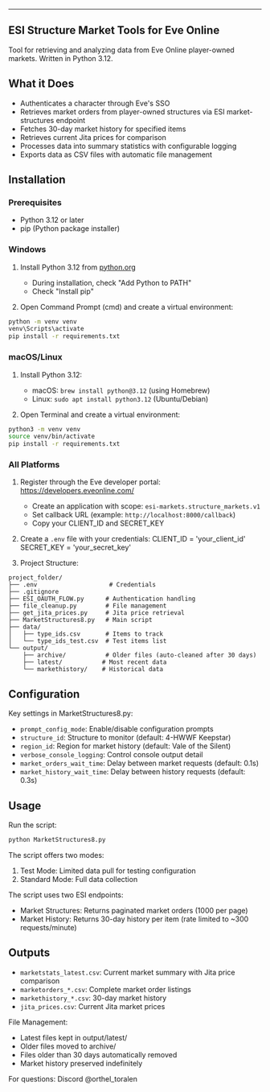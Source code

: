 ---------------------------------------------
ESI Structure Market Tools for Eve Online
---------------------------------------------
Tool for retrieving and analyzing data from Eve Online player-owned markets. Written in Python 3.12.

## What it Does

- Authenticates a character through Eve's SSO
- Retrieves market orders from player-owned structures via ESI market-structures endpoint
- Fetches 30-day market history for specified items
- Retrieves current Jita prices for comparison
- Processes data into summary statistics with configurable logging
- Exports data as CSV files with automatic file management

## Installation

### Prerequisites
- Python 3.12 or later
- pip (Python package installer)

### Windows
1. Install Python 3.12 from [python.org](https://www.python.org/downloads/)
   - During installation, check "Add Python to PATH"
   - Check "Install pip"

2. Open Command Prompt (cmd) and create a virtual environment:
```bash
python -m venv venv
venv\Scripts\activate
pip install -r requirements.txt
```

### macOS/Linux
1. Install Python 3.12:
   - macOS: `brew install python@3.12` (using Homebrew)
   - Linux: `sudo apt install python3.12` (Ubuntu/Debian)

2. Open Terminal and create a virtual environment:
```bash
python3 -m venv venv
source venv/bin/activate
pip install -r requirements.txt
```

### All Platforms
1. Register through the Eve developer portal: https://developers.eveonline.com/
   - Create an application with scope: `esi-markets.structure_markets.v1`
   - Set callback URL (example: `http://localhost:8000/callback`)
   - Copy your CLIENT_ID and SECRET_KEY

2. Create a `.env` file with your credentials:
CLIENT_ID = 'your_client_id'
SECRET_KEY = 'your_secret_key'

3. Project Structure:
```
project_folder/
├── .env                    # Credentials
├── .gitignore
├── ESI_OAUTH_FLOW.py      # Authentication handling
├── file_cleanup.py        # File management
├── get_jita_prices.py     # Jita price retrieval
├── MarketStructures8.py   # Main script
├── data/
│   ├── type_ids.csv       # Items to track
│   └── type_ids_test.csv  # Test items list
└── output/
    ├── archive/           # Older files (auto-cleaned after 30 days)
    ├── latest/           # Most recent data
    └── markethistory/    # Historical data
```

## Configuration

Key settings in MarketStructures8.py:
- `prompt_config_mode`: Enable/disable configuration prompts
- `structure_id`: Structure to monitor (default: 4-HWWF Keepstar)
- `region_id`: Region for market history (default: Vale of the Silent)
- `verbose_console_logging`: Control console output detail
- `market_orders_wait_time`: Delay between market requests (default: 0.1s)
- `market_history_wait_time`: Delay between history requests (default: 0.3s)

## Usage

Run the script:
```bash
python MarketStructures8.py
```

The script offers two modes:
1. Test Mode: Limited data pull for testing configuration
2. Standard Mode: Full data collection

The script uses two ESI endpoints:
- Market Structures: Returns paginated market orders (1000 per page)
- Market History: Returns 30-day history per item (rate limited to ~300 requests/minute)

## Outputs

- `marketstats_latest.csv`: Current market summary with Jita price comparison
- `marketorders_*.csv`: Complete market order listings
- `markethistory_*.csv`: 30-day market history
- `jita_prices.csv`: Current Jita market prices

File Management:
- Latest files kept in output/latest/
- Older files moved to archive/
- Files older than 30 days automatically removed
- Market history preserved indefinitely

For questions: Discord @orthel_toralen

